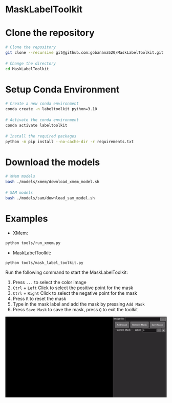 # MaskLabelToolkit

# Clone the repository

```bash
# Clone the repository
git clone --recursive git@github.com:gobanana520/MaskLabelToolkit.git

# Change the directory
cd MaskLabelToolkit
```

# Setup Conda Environment

```bash
# Create a new conda environment
conda create -n labeltoolkit python=3.10

# Activate the conda environment
conda activate labeltoolkit

# Install the required packages
python -m pip install --no-cache-dir -r requirements.txt
```

# Download the models

```bash
# XMem models
bash ./models/xmem/download_xmem_model.sh

# SAM models
bash ./models/sam/download_sam_model.sh
```

# Examples

- XMem:
```bash
python tools/run_xmem.py
```

- MaskLabelToolkit:
```bash
python tools/mask_label_toolkit.py
```
Run the following command to start the MaskLabelToolkit:
  1. Press `...` to select the color image
  2. `Ctrl` + `Left` Click to select the positive point for the mask
  3. `Ctrl` + `Right` Click to select the negative point for the mask
  4. Press `R` to reset the mask
  5. Type in the mask label and add the mask by pressing `Add Mask`
  6. Press `Save Mask` to save the mask, press `Q` to exit the toolkit

![MaskLabelToolkit](./assets/labeltookit.gif)